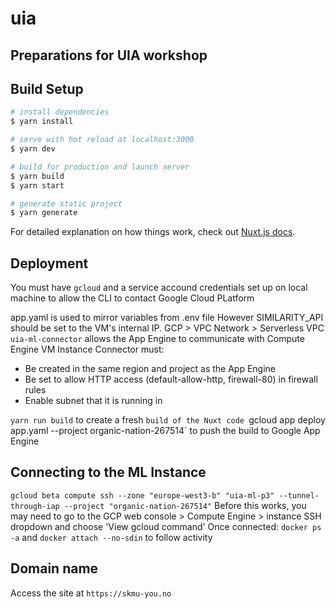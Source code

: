 # uia
## Preparations for UIA workshop

## Build Setup

``` bash
# install dependencies
$ yarn install

# serve with hot reload at localhost:3000
$ yarn dev

# build for production and launch server
$ yarn build
$ yarn start

# generate static project
$ yarn generate
```

For detailed explanation on how things work, check out [Nuxt.js docs](https://nuxtjs.org).

## Deployment

You must have `gcloud` and a service accound credentials set up on local machine to allow the CLI to contact Google Cloud PLatform

app.yaml is used to mirror variables from .env file
However SIMILARITY_API should be set to the VM's internal IP.
GCP > VPC Network > Serverless VPC `uia-ml-connector` allows the App Engine to communicate with Compute Engine VM Instance
Connector must:
* Be created in the same region and project as the App Engine
* Be set to allow HTTP access (default-allow-http, firewall-80) in firewall rules
* Enable subnet that it is running in

`yarn run build` to create a fresh `build of the Nuxt code
`gcloud app deploy app.yaml --project organic-nation-267514` to push the build to Google App Engine

## Connecting to the ML Instance
`gcloud beta compute ssh --zone "europe-west3-b" "uia-ml-p3" --tunnel-through-iap --project "organic-nation-267514"`
Before this works, you may need to go to the GCP web console > Compute Engine > instance SSH dropdown and choose 'View gcloud command'
Once connected: `docker ps -a` and `docker attach --no-sdin` to follow activity

## Domain name

Access the site at `https://skmu-you.no`

